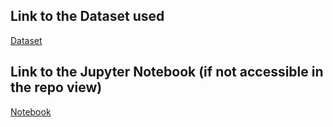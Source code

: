 ## Link to the Dataset used
[Dataset](https://github.com/aletarozzi/dataset)

## Link to the Jupyter Notebook (if not accessible in the repo view)
[Notebook](https://drive.google.com/file/d/1828MWCkzkYdO35ZhzpEKlt7QM-g94-VO/view?usp=sharing)
